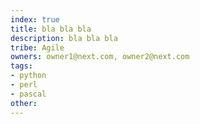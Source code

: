 ```yaml
---
index: true
title: bla bla bla
description: bla bla bla
tribe: Agile
owners: owner1@next.com, owner2@next.com
tags: 
- python
- perl
- pascal
other: 
---
```


